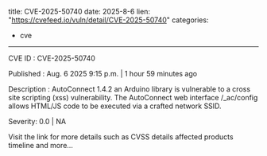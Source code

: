  
title: CVE-2025-50740
date: 2025-8-6
lien: "https://cvefeed.io/vuln/detail/CVE-2025-50740"
categories:
  - cve
---

CVE ID : CVE-2025-50740

Published :  Aug. 6
2025
9:15 p.m. | 1 hour
59 minutes ago

Description : AutoConnect 1.4.2
an Arduino library
is vulnerable to a cross site scripting (xss) vulnerability. The AutoConnect web interface /_ac/config allows HTML/JS code to be executed via a crafted network SSID.

Severity: 0.0 | NA

Visit the link for more details
such as CVSS details
affected products
timeline
and more...
